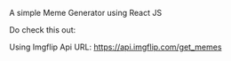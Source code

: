 A simple Meme Generator using React JS

Do check this out:

Using Imgflip Api
URL: https://api.imgflip.com/get_memes
